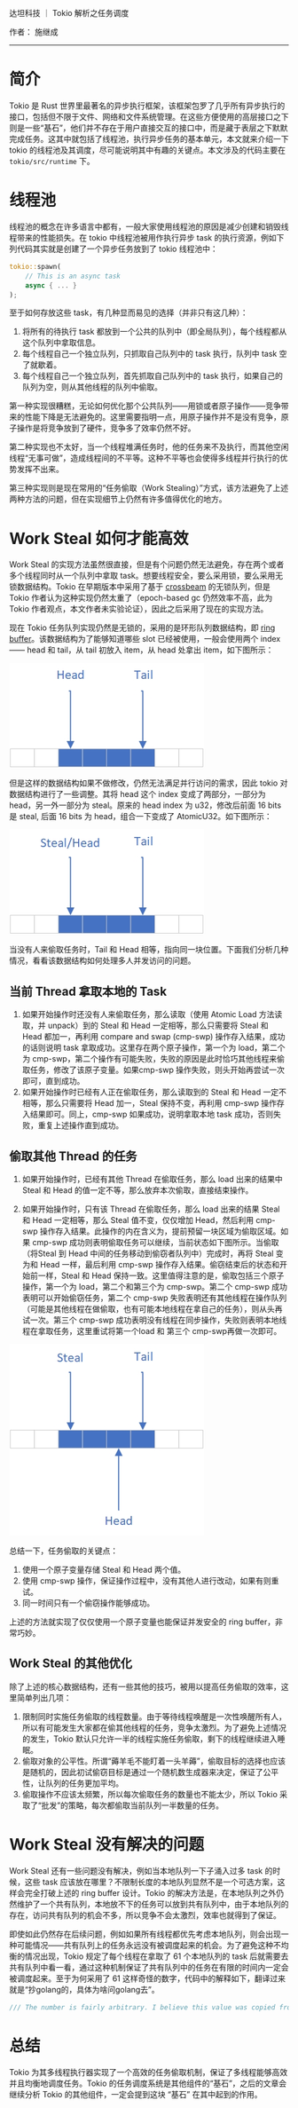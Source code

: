 达坦科技 ｜ Tokio 解析之任务调度

作者： 施继成

---

# 简介

Tokio 是 Rust 世界里最著名的异步执行框架，该框架包罗了几乎所有异步执行的接口，包括但不限于文件、网络和文件系统管理。在这些方便使用的高层接口之下则是一些“基石”，他们并不存在于用户直接交互的接口中，而是藏于表层之下默默完成任务。这其中就包括了线程池，执行异步任务的基本单元，本文就来介绍一下 tokio 的线程池及其调度，尽可能说明其中有趣的关键点。本文涉及的代码主要在 `tokio/src/runtime` 下。

# 线程池

线程池的概念在许多语言中都有，一般大家使用线程池的原因是减少创建和销毁线程带来的性能损失。在 tokio 中线程池被用作执行异步 task 的执行资源，例如下列代码其实就是创建了一个异步任务放到了 tokio 线程池中：

```rust
tokio::spawn(
    // This is an async task
    async { ... }
);
```

至于如何存放这些 task，有几种显而易见的选择（并非只有这几种）：
1. 将所有的待执行 task 都放到一个公共的队列中（即全局队列），每个线程都从这个队列中拿取信息。
2. 每个线程自己一个独立队列，只抓取自己队列中的 task 执行，队列中 task 空了就歇着。
3. 每个线程自己一个独立队列，首先抓取自己队列中的 task 执行，如果自己的队列为空，则从其他线程的队列中偷取。

第一种实现很糟糕，无论如何优化那个公共队列——用锁或者原子操作——竞争带来的性能下降是无法避免的。这里需要指明一点，用原子操作并不是没有竞争，原子操作是将竞争放到了硬件，竞争多了效率仍然不好。

第二种实现也不太好，当一个线程堆满任务时，他的任务来不及执行，而其他空闲线程“无事可做”，造成线程间的不平等。这种不平等也会使得多线程并行执行的优势发挥不出来。

第三种实现则是现在常用的“任务偷取（Work Stealing）”方式，该方法避免了上述两种方法的问题，但在实现细节上仍然有许多值得优化的地方。

# Work Steal 如何才能高效

Work Steal 的实现方法虽然很直接，但是有个问题仍然无法避免，存在两个或者多个线程同时从一个队列中拿取 task。想要线程安全，要么采用锁，要么采用无锁数据结构。Tokio 在早期版本中采用了基于 [crossbeam](https://github.com/crossbeam-rs/crossbeam) 的无锁队列，但是 Tokio 作者认为这种实现仍然太重了（epoch-based gc 仍然效率不高，此为 Tokio 作者观点，本文作者未实验论证），因此之后采用了现在的实现方法。

现在 Tokio 任务队列实现仍然是无锁的，采用的是环形队列数据结构，即 [ring buffer](https://en.wikipedia.org/wiki/Circular_buffer)。该数据结构为了能够知道哪些 slot 已经被使用，一般会使用两个 index —— head 和 tail，从 tail 初放入 item，从 head 处拿出 item，如下图所示：

![ring buffer](./image/tokio/ring-buffer.jpg)

但是这样的数据结构如果不做修改，仍然无法满足并行访问的需求，因此 tokio 对数据结构进行了一些调整。其将 head 这个 index 变成了两部分，一部分为 head，另一外一部分为 steal。原来的 head index 为 u32，修改后前面 16 bits 是 steal, 后面 16 bits 为 head，组合一下变成了 AtomicU32。如下图所示：

![atomic ring buffer](./image/tokio/atomic-ring-buffer.jpg)

当没有人来偷取任务时，Tail 和 Head 相等，指向同一块位置。下面我们分析几种情况，看看该数据结构如何处理多人并发访问的问题。

## 当前 Thread 拿取本地的 Task

1. 如果开始操作时还没有人来偷取任务，那么读取（使用 Atomic Load 方法读取，并 unpack）到的 Steal 和 Head 一定相等，那么只需要将 Steal 和 Head 都加一，再利用 compare and swap (cmp-swp) 操作存入结果，成功的话则说明 task 拿取成功。这里存在两个原子操作，第一个为 load，第二个为 cmp-swp，第二个操作有可能失败，失败的原因是此时恰巧其他线程来偷取任务，修改了该原子变量。如果cmp-swp 操作失败，则头开始再尝试一次即可，直到成功。
2. 如果开始操作时已经有人正在偷取任务，那么读取到的 Steal 和 Head 一定不相等，那么只需要将 Head 加一，Steal 保持不变，再利用 cmp-swp 操作存入结果即可。同上，cmp-swp 如果成功，说明拿取本地 task 成功，否则失败，重复上述操作直到成功。

## 偷取其他 Thread 的任务

1. 如果开始操作时，已经有其他 Thread 在偷取任务，那么 load 出来的结果中 Steal 和 Head 的值一定不等，那么放弃本次偷取，直接结束操作。

2. 如果开始操作时，只有该 Thread 在偷取任务，那么 load 出来的结果 Steal 和 Head 一定相等，那么 Steal 值不变，仅仅增加 Head，然后利用 cmp-swp 操作存入结果。此操作的内在含义为，提前预留一块区域为偷取区域。如果 cmp-swp 成功则表明偷取任务可以继续，当前状态如下图所示。当偷取（将Steal 到 Head 中间的任务移动到偷窃者队列中）完成时，再将 Steal 变为和 Head 一样，最后利用 cmp-swp 操作存入结果。偷窃结束后的状态和开始前一样，Steal 和 Head 保持一致。这里值得注意的是，偷取包括三个原子操作，第一个为 load，第二个和第三个为 cmp-swp。第二个 cmp-swp 成功表明可以开始偷窃任务，第二个 cmp-swp 失败表明还有其他线程在操作队列（可能是其他线程在做偷取，也有可能本地线程在拿自己的任务），则从头再试一次。第三个 cmp-swp 成功表明没有线程在同步操作，失败则表明本地线程在拿取任务，这里重试将第一个load 和 第三个 cmp-swp再做一次即可。

![steal ring buffer](./image/tokio/atomic-ring-buffer-steal.jpg)

总结一下，任务偷取的关键点：

1. 使用一个原子变量存储 Steal 和 Head 两个值。
2. 使用 cmp-swp 操作，保证操作过程中，没有其他人进行改动，如果有则重试。
3. 同一时间只有一个偷窃操作能够成功。

上述的方法就实现了仅仅使用一个原子变量也能保证并发安全的 ring buffer，非常巧妙。

## Work Steal 的其他优化

除了上述的核心数据结构，还有一些其他的技巧，被用以提高任务偷取的效率，这里简单列出几项：

1. 限制同时实施任务偷取的线程数量。由于等待线程唤醒是一次性唤醒所有人，所以有可能发生大家都在偷其他线程的任务，竞争太激烈。为了避免上述情况的发生，Tokio 默认只允许一半的线程实施任务偷取，剩下的线程继续进入睡眠。
2. 偷取对象的公平性。所谓“薅羊毛不能盯着一头羊薅”，偷取目标的选择也应该是随机的，因此初试偷窃目标是通过一个随机数生成器来决定，保证了公平性，让队列的任务更加平均。
3. 偷取操作不应该太频繁，所以每次偷取任务的数量也不能太少，所以 Tokio 采取了“批发”的策略，每次都偷取当前队列一半数量的任务。

# Work Steal 没有解决的问题

Work Steal 还有一些问题没有解决，例如当本地队列一下子涌入过多 task 的时候，这些 task 应该放在哪里？不限制长度的本地队列显然不是一个可选方案，这样会完全打破上述的 ring buffer 设计。Tokio 的解决方法是，在本地队列之外仍然维护了一个共有队列，本地放不下的任务可以放到共有队列中，由于本地队列的存在，访问共有队列的机会不多，所以竞争不会太激烈，效率也就得到了保证。

即使如此仍然存在后续问题，例如如果所有线程都优先考虑本地队列，则会出现一种可能情况——共有队列上的任务永远没有被调度起来的机会。为了避免这种不均衡的情况出现，Tokio 规定了每个线程在拿取了 61 个本地队列的 task 后就需要去共有队列中看一看，通过这种机制保证了共有队列中的任务在有限的时间内一定会被调度起来。至于为何采用了 61 这样奇怪的数字，代码中的解释如下，翻译过来就是“抄golang的，具体为啥问golang去”。

```rust
/// The number is fairly arbitrary. I believe this value was copied from golang.
```

# 总结
Tokio 为其多线程执行器实现了一个高效的任务偷取机制，保证了多线程能够高效并且均衡地调度任务。Tokio 的任务调度系统是其他组件的“基石”，之后的文章会继续分析 Tokio 的其他组件，一定会提到这块 “基石” 在其中起到的作用。